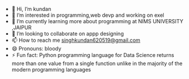 - 👋 Hi, I’m kundan
- 👀 I’m interested in programming,web devp and working on exel
- 🌱 I’m currently learning more about programming at NIMS UNIVERSITY ,JAIPUR
- 💞️ I’m looking to collaborate on appp designing 
- 📫 How to reach me singhkundan620519@gmail.com 
- 😄 Pronouns: bloody
- ⚡ Fun fact:  Python programming language for Data Science returns more than one value from a single function unlike in the majority of the modern programming languages
  

 

<!---
bloody14/bloody14 is a ✨ special ✨ repository because its `README.md` (this file) appears on your GitHub profile.
You can click the Preview link to take a look at your changes.
--->
